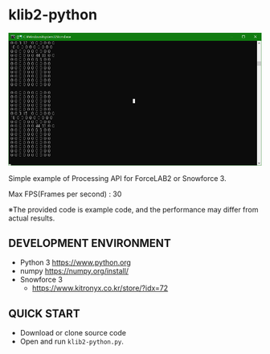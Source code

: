 # klib2-python

![Origin](img/KLib2_python_Demo.png)

Simple example of Processing API for ForceLAB2 or Snowforce 3.

Max FPS(Frames per second) : 30

※The provided code is example code, and the performance may differ from actual results.

DEVELOPMENT ENVIRONMENT
-----------------------
* Python 3 https://www.python.org
* numpy https://numpy.org/install/
* Snowforce 3
   * https://www.kitronyx.co.kr/store/?idx=72

QUICK START
-----------
* Download or clone source code
* Open and run `klib2-python.py`.
